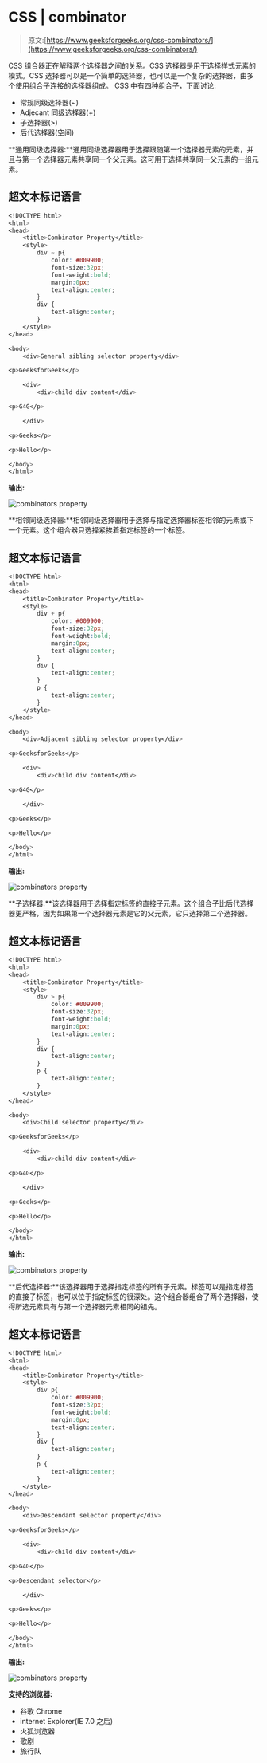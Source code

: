 # CSS | combinator

> 原文:[https://www.geeksforgeeks.org/css-combinators/](https://www.geeksforgeeks.org/css-combinators/)

CSS 组合器正在解释两个选择器之间的关系。CSS 选择器是用于选择样式元素的模式。CSS 选择器可以是一个简单的选择器，也可以是一个复杂的选择器，由多个使用组合子连接的选择器组成。
CSS 中有四种组合子，下面讨论:

*   常规同级选择器(~)
*   Adjecant 同级选择器(+)
*   子选择器(>)
*   后代选择器(空间)

**通用同级选择器:**通用同级选择器用于选择跟随第一个选择器元素的元素，并且与第一个选择器元素共享同一个父元素。这可用于选择共享同一父元素的一组元素。

## 超文本标记语言

```css
<!DOCTYPE html>
<html>
<head>
    <title>Combinator Property</title>
    <style>
        div ~ p{
            color: #009900;
            font-size:32px;
            font-weight:bold;
            margin:0px;
            text-align:center;
        }
        div {
            text-align:center;
        }
    </style>
</head>

<body>
    <div>General sibling selector property</div>

<p>GeeksforGeeks</p>

    <div>
        <div>child div content</div>

<p>G4G</p>

    </div>

<p>Geeks</p>

<p>Hello</p>

</body>
</html>                   
```

**输出:**

![combinators property](img/995914441d1107301b06c4b08b23dbd4.png)

**相邻同级选择器:**相邻同级选择器用于选择与指定选择器标签相邻的元素或下一个元素。这个组合器只选择紧挨着指定标签的一个标签。

## 超文本标记语言

```css
<!DOCTYPE html>
<html>
<head>
    <title>Combinator Property</title>
    <style>
        div + p{
            color: #009900;
            font-size:32px;
            font-weight:bold;
            margin:0px;
            text-align:center;
        }
        div {
            text-align:center;
        }
        p {
            text-align:center;
        }
    </style>
</head>

<body>
    <div>Adjacent sibling selector property</div>

<p>GeeksforGeeks</p>

    <div>
        <div>child div content</div>

<p>G4G</p>

    </div>

<p>Geeks</p>

<p>Hello</p>

</body>
</html>                   
```

**输出:**

![combinators property](img/656fa7c743e52a49e1606a10dd63c689.png)

**子选择器:**该选择器用于选择指定标签的直接子元素。这个组合子比后代选择器更严格，因为如果第一个选择器元素是它的父元素，它只选择第二个选择器。

## 超文本标记语言

```css
<!DOCTYPE html>
<html>
<head>
    <title>Combinator Property</title>
    <style>
        div > p{
            color: #009900;
            font-size:32px;
            font-weight:bold;
            margin:0px;
            text-align:center;
        }
        div {
            text-align:center;
        }
        p {
            text-align:center;
        }
    </style>
</head>

<body>
    <div>Child selector property</div>

<p>GeeksforGeeks</p>

    <div>
        <div>child div content</div>

<p>G4G</p>

    </div>

<p>Geeks</p>

<p>Hello</p>

</body>
</html>                   
```

**输出:**

![combinators property](img/938dcddbb126a011447840090844d21c.png)

**后代选择器:**该选择器用于选择指定标签的所有子元素。标签可以是指定标签的直接子标签，也可以位于指定标签的很深处。这个组合器组合了两个选择器，使得所选元素具有与第一个选择器元素相同的祖先。

## 超文本标记语言

```css
<!DOCTYPE html>
<html>
<head>
    <title>Combinator Property</title>
    <style>
        div p{
            color: #009900;
            font-size:32px;
            font-weight:bold;
            margin:0px;
            text-align:center;
        }
        div {
            text-align:center;
        }
        p {
            text-align:center;
        }
    </style>
</head>

<body>
    <div>Descendant selector property</div>

<p>GeeksforGeeks</p>

    <div>
        <div>child div content</div>

<p>G4G</p>

<p>Descendant selector</p>

    </div>

<p>Geeks</p>

<p>Hello</p>

</body>
</html>                   
```

**输出:**

![combinators property](img/9b393a08a22ab2df2bd37dd5a7d0ddc5.png)

**支持的浏览器:**

*   谷歌 Chrome
*   internet Explorer(IE 7.0 之后)
*   火狐浏览器
*   歌剧
*   旅行队